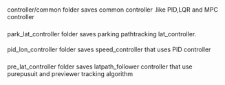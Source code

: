 ###
controller/common folder saves common controller .like PID,LQR and MPC controller
###
park_lat_controller folder saves parking pathtracking lat_controller.
####
pid_lon_controller folder saves speed_controller that uses PID controller 
###
pre_lat_controller folder saves latpath_follower controller that use purepusuit and previewer tracking algorithm